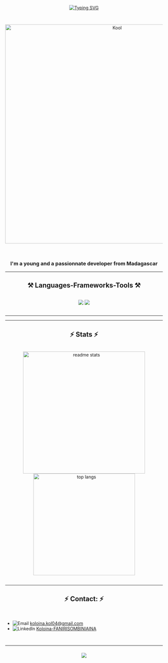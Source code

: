 <p align="center">
  <a href="https://git.io/typing-svg">
    <img src="https://readme-typing-svg.demolab.com?font=Bodoni+Moda+SC&weight=500&size=50&letterSpacing=.2rem&duration=3000&pause=900&color=3446D9&center=true&random=false&width=1000&height=100&lines=FANIRISOMBINIAINA+Koloina!%F0%9F%98%8A;Salama+e!%F0%9F%98%8D" alt="Typing SVG">
  </a>
</p>
<br/>

<p align="center">
  <img src="https://media.giphy.com/media/v1.Y2lkPTc5MGI3NjExdHpjejFvMzJwbTRmcG00amZraTZpMXR2eWtxMmxtYmR6NWNza3lsNyZlcD12MV9pbnRlcm5hbF9naWZfYnlfaWQmY3Q9Zw/f3iwJFOVOwuy7K6FFw/giphy.gif" alt="Kool" width="700"/>
</p>

<br/>
<h3 align="center">I'm a young and a passionnate developer from Madagascar </h2>
 
 <hr/>
 
<h2 align="center">⚒️ Languages-Frameworks-Tools ⚒️</h2>
<br/>
<div align="center">
    <img src="https://skillicons.dev/icons?i=tailwind,html,css,react,php,laravel,vite,vscode,github,cs" />
    <img src="https://skillicons.dev/icons?i=visualstudio,javascript,java,mysql" /><br>
</div>

<br/>
<hr/>
<hr/>

<h2 align="center">⚡ Stats ⚡</h2>
<br>
<div align=center>
  <img width=390 src="https://github-readme-stats.vercel.app/api?username=Kool04&count_private=true&show_icons=true&theme=react&border_radius=10" alt="readme stats" />
  <br/>
  <img width=325 align="center" src="https://github-readme-stats.vercel.app/api/top-langs/?username=Kool04&hide=HTML&langs_count=8&layout=compact&theme=react&border_radius=10&size_weight=0.5&count_weight=0.5&exclude_repo=github-readme-stats" alt="top langs" />

</div>
<br/>
<hr/>

<h2 align="center">⚡ Contact: ⚡</h2>
<br>

- ![Email](https://img.shields.io/badge/Email-D14836?style=for-the-badge&logo=gmail&logoColor=white) [koloina.kol04@gmail.com](mailto:koloina.kol04@gmail.com)
- ![LinkedIn](https://img.shields.io/badge/LinkedIn-0077B5?style=for-the-badge&logo=linkedin&logoColor=white) [Koloina-FANIRISOMBINIAINA](https://www.linkedin.com/in/koloina-fanirisombiniaina-408b12292/)


<br/>
<hr/>

<h3 align="center">
    <img src="https://readme-typing-svg.herokuapp.com/?font=Righteous&size=25&center=true&vCenter=true&width=500&height=70&duration=4000&lines=Misaotra+Betsaka+Nitsidika+o!✌️;">
</h3>

<br/>

